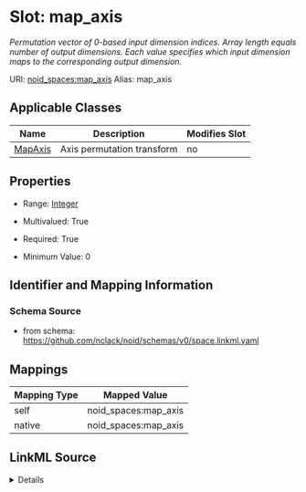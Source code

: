 

# Slot: map_axis 


_Permutation vector of 0-based input dimension indices. Array length equals number of output dimensions. Each value specifies which input dimension maps to the corresponding output dimension._





URI: [noid_spaces:map_axis](https://github.com/nclack/noid/schemas/space.v0.context.jsonldmap_axis)
Alias: map_axis

<!-- no inheritance hierarchy -->





## Applicable Classes

| Name | Description | Modifies Slot |
| --- | --- | --- |
| [MapAxis](MapAxis.md) | Axis permutation transform |  no  |







## Properties

* Range: [Integer](Integer.md)

* Multivalued: True

* Required: True

* Minimum Value: 0





## Identifier and Mapping Information







### Schema Source


* from schema: https://github.com/nclack/noid/schemas/v0/space.linkml.yaml




## Mappings

| Mapping Type | Mapped Value |
| ---  | ---  |
| self | noid_spaces:map_axis |
| native | noid_spaces:map_axis |




## LinkML Source

<details>
```yaml
name: map-axis
description: Permutation vector of 0-based input dimension indices. Array length equals
  number of output dimensions. Each value specifies which input dimension maps to
  the corresponding output dimension.
from_schema: https://github.com/nclack/noid/schemas/v0/space.linkml.yaml
rank: 1000
list_elements_ordered: true
alias: map_axis
owner: MapAxis
domain_of:
- MapAxis
range: integer
required: true
multivalued: true
minimum_value: 0

```
</details>